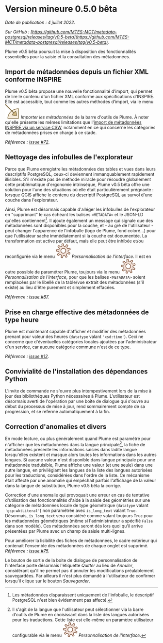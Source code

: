 # Version mineure 0.5.0 bêta

*Date de publication : 4 juillet 2022.*

*Sur GitHub : [https://github.com/MTES-MCT/metadata-postgresql/releases/tag/v0.5-beta](https://github.com/MTES-MCT/metadata-postgresql/releases/tag/v0.5-beta).*

Plume v0.5 bêta poursuit la mise à disposition des fonctionnalités essentielles pour la saisie et la consultation des métadonnées.

## Import de métadonnées depuis un fichier XML conforme INSPIRE

Plume v0.5 bêta propose une nouvelle fonctionnalité d'import, qui permet de lire le contenu d'un fichier XML conforme aux spécifications d'INSPIRE. Elle est accessible, tout comme les autres méthodes d'import, via le menu ![import.svg](../../plume/icons/general/import.svg) *Importer les métadonnées* de la barre d'outils de Plume. À noter qu'elle présente les mêmes limitations que l'[import de métadonnées INSPIRE via un service CSW](../usage/actions_generales.md#import-de-métadonnées-depuis-un-service-csw-inspire), notamment en ce qui concerne les catégories de métadonnées prises en charge à ce stade.

*Référence : [issue #72](https://github.com/MTES-MCT/metadata-postgresql/issues/72).*

## Nettoyage des infobulles de l'explorateur

Parce que Plume enregistre les métadonnées des tables et vues dans leurs descriptifs PostgreSQL, ceux-ci deviennent immanquablement rapidement illisibles. S'il n'existe pas de méthode miracle pour résoudre globalement cette problématique d'ergonomie intrinsèque, Plume v0.5 bêta offre une solution pour l'une des situations où elle était particulièrement prégnante : lorsque QGIS affiche le contenu du descriptif PostgreSQL au survol d'une couche dans l'explorateur.

Ainsi, Plume est désormais capable d'alléger les infobulles de l'explorateur en "supprimant" le cas échéant les balises `<METADATA>` et le JSON-LD qu'elles contiennent[^suppression]. Il ajoute également un message qui signale que des métadonnées sont disponibles pour la couche, et - au gré de l'utilisateur - peut changer l'apparence de l'infobulle (logo de Plume, fond coloré...) pour que l'utilisateur sache immédiatement si la couche est documentée. La transformation est active par défaut, mais elle peut être inhibée et/ou reconfigurée via le menu ![configuration.svg](../../plume/icons/general/configuration.svg) *Personnalisation de l'interface*. Il est en outre possible de paramétrer Plume, toujours via le menu ![configuration.svg](../../plume/icons/general/configuration.svg) *Personnalisation de l'interface*, pour que les balises `<METADATA>` soient remplacées par le libellé de la table/vue extrait des métadonnées (s'il existe) au lieu d'être purement et simplement effacées.

[^suppression]: Les métadonnées disparaissent uniquement de l'infobulle, le descriptif PostgreSQL n'est bien évidemment pas affecté.

*Référence : [issue #67](https://github.com/MTES-MCT/metadata-postgresql/issues/67).*

## Prise en charge effective des métadonnées de type heure

Plume est maintenant capable d'afficher et modifier des métadonnées prenant pour valeur des heures (`datatype` valant `'xsd:time'`). Ceci ne concerne que d'éventuelles catégories locales ajoutées par l'administrateur d'un service, car aucune catégorie commune n'est de ce type.

*Référence : [issue #12](https://github.com/MTES-MCT/metadata-postgresql/issues/12).*

## Convivialité de l'installation des dépendances Python

L'invite de commande ne s'ouvre plus intempestivement lors de la mise à jour des bibliothèques Python nécessaires à Plume. L'utilisateur est désormais averti de l'opération par une boîte de dialogue qui s'ouvre au début du processus de mise à jour, rend sommairement compte de sa progression, et se referme automatiquement à la fin.


## Correction d'anomalies et divers

En mode lecture, ou plus généralement quand Plume est paramétré pour n'afficher que les métadonnées dans la langue principale[^mainlanguage], la fiche de métadonnées présente les informations saisies dans ladite langue lorsqu'elles existent et masque alors toutes les informations dans les autres langues. Si aucune valeur n'est disponible dans langue principale pour une métadonnée traduisible, Plume affiche une valeur (et une seule) dans une autre langue, en privilégiant les langues de la liste des langues autorisées pour les traductions, considérées dans l'ordre de la liste. Ce mécanisme était affecté par une anomalie qui empêchait parfois l'affichage de la valeur dans la langue de substitution, Plume v0.5 bêta la corrige.

Correction d'une anomalie qui provoquait une erreur en cas de tentative d'utilisation des fonctionnalités d'aide à la saisie des géométries sur une catégorie de métadonnées locale de type géométrique (`datatype` valant `'gsp:wktLiteral'`) non paramétrée avec `is_long_text` valant `True`. Désormais, `is_long_text` sera considéré comme valant toujours `True` pour les métadonnées géométriques (même si l'administrateur a spécifié `False` dans son modèle). Ces métadonnées seront dès lors quoi qu'il arrive présentées par Plume avec un champ de saisie multi-lignes.

Pour améliorer la lisibilité des fiches de métadonnées, le cadre extérieur qui contenait l'ensemble des métadonnées de chaque onglet est supprimé. *Référence : [issue #75](https://github.com/MTES-MCT/metadata-postgresql/issues/75).*

Le bouton de sortie de la boite de dialogue de personnalisation de l'interface porte désormais l'étiquette *Quitter* au lieu de *Annuler*, considérant qu'il ne permet pas d'annuler les modifications préalablement sauvegardées. Par ailleurs il n'est plus demandé à l'utilisateur de confirmer lorsqu'il clique sur le bouton *Sauvegarder*.

[^mainlanguage]: Il s'agit de la langue que l'utilisateur peut sélectionner via la barre d'outils de Plume en choisissant dans la liste des langues autorisées pour les traductions. Cette liste est elle-même un paramètre utilisateur configurable via le menu ![configuration.svg](../../plume/icons/general/configuration.svg)  *Personnalisation de l'interface*.

